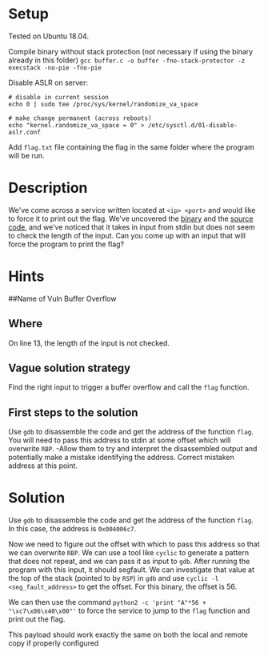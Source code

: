 # Setup
Tested on Ubuntu 18.04.

Compile binary without stack protection (not necessary if using the binary already in this folder)
`gcc buffer.c -o buffer -fno-stack-protector -z execstack -no-pie -fno-pie`

Disable ASLR on server:
```
# disable in current session
echo 0 | sudo tee /proc/sys/kernel/randomize_va_space

# make change permanent (across reboots)
echo "kernel.randomize_va_space = 0" > /etc/sysctl.d/01-disable-aslr.conf
```

Add `flag.txt` file containing the flag in the same folder where the program will be run.

# Description
We've come across a service written located at `<ip> <port>` and would like to force it to 
print out the flag. We've uncovered the [binary](https://link) and the [source code](https://link), 
and we've noticed that it takes in input from stdin but does not seem to check the 
length of the input. Can you come up with an input that will force the program to print the flag?

# Hints

##Name of Vuln
Buffer Overflow

## Where
On line 13, the length of the input is not checked.

## Vague solution strategy
Find the right input to trigger a buffer overflow and call the `flag` function.

## First steps to the solution
Use `gdb` to disassemble the code and get the address of the function `flag`. You will need to pass this address to stdin at some offset which will overwrite `RBP`.
-Allow them to try and interpret the disassembled output and potentially make a mistake identifying the address. Correct mistaken address at this point.

# Solution
Use `gdb` to disassemble the code and get the address of the function `flag`. In this case, the
address is `0x004006c7`. 

Now we need to figure out the offset with which to pass this address so that we can overwrite `RBP`. We
can use a tool like `cyclic` to generate a pattern that does not repeat, and we can pass it as 
input to `gdb`. After running the program with this input, it should segfault. We can investigate 
that value at the top of the stack (pointed to by `RSP`) in `gdb` and use `cyclic -l <seg_fault_address>` 
to get the offset. For this binary, the offset is 56. 

We can then use the command `python2 -c 'print "A"*56 + "\xc7\x06\x40\x00"'` to force the service
to jump to the `flag` function and print out the flag.

This payload should work exactly the same on both the local and remote copy if properly configured
#